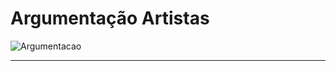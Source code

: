 # Argumentação Artistas

![Argumentacao](https://i.imgur.com/lxblHYZ.png)

----------------------------------------------------------------------------------------------
